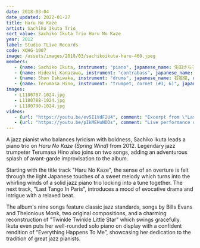 ```yaml
---
date: 2018-03-04
date_updated: 2022-01-27
title: Haru No Kaze
artist: Sachiko Ikuta Trio
sort_value: Sachiko Ikuta Trio Haru No Kaze
year: 2012
label: Studio TLive Records
code: XQHG-1007
image: /assets/images/2018/03/sachikoikuta-haru-460.jpeg
members:
   - {name: Sachiko Ikuta, instrument: "piano", japanese_name: 生田さち子, url: "https://ameblo.jp/sachiko3ikuta/"}
   - {name: Hideaki Kanazawa, instrument: "contrabass", japanese_name: 金澤英明, url: "http://kanabass.web.fc2.com/"}
   - {name: Shun Ishiwaka, instrument: "drums", japanese_name: 石若俊, url: "http://www.shun-ishiwaka.com/"}
   - {name: Terumasa Hino, instrument: "trumpet, cornet (#3, 6)", japanese_name: 日野皓正, url: "http://www.terumasahino.com/"}
images:
   - L1180787-1024.jpg
   - L1180788-1024.jpg
   - L1180790-1024.jpg
videos: 
   - {url: "https://youtu.be/ev5I1VdF2U4", comment: "Excerpt from \"Last Tango In Paris\", the second track on this album"}
   - {url: "https://youtu.be/pIkMEHuNDDs", comment: "Live performance of the Sachiko Ikuta Trio performing the title track, \"Haru No Kaze\""}
---
```

A jazz pianist who balances lyricism with boldness, Sachiko Ikuta leads a piano trio on *Haru No Kaze (Spring Wind)* from 2012. Legendary jazz trumpeter Terumasa Hino also joins on two songs, adding an adventurous splash of avant-garde improvisation to the album.

Starting with the title track "Haru No Kaze", the sense of an overture is felt through the light Japanese touches of a sweet melody which turns into the whirling winds of a solid jazz piano trio locking into a tune together. The next track, "Last Tango In Paris", introduces a mood of evocative drama and intrigue with a relaxed beat.

The album's nine songs feature classic jazz standards, songs by Bills Evans and Thelonious Monk, two original compositions, and a charming reconstruction of "Twinkle Twinkle Little Star" which swings gracefully. Ikuta even puts her well-rounded solo piano on display with a confident rendition of “Everything Happens To Me”, showcasing her dedication to the tradition of great jazz pianists.
